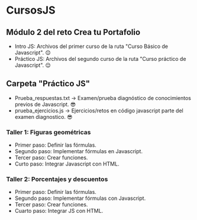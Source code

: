 # CursosJS
## Módulo 2 del reto Crea tu Portafolio

- Intro JS: Archivos del primer curso de la ruta "Curso Básico de Javascript". 😌
- Práctico JS: Archivos del segundo curso de la ruta "Curso práctico de Javascript". 😌


## Carpeta "Práctico JS"
- Prueba_respuestas.txt -> Examen/prueba diagnóstico de conocimientos previos de Javascript. 😎
- prueba_ejercicios.js -> Ejercicios/retos en código javascript parte del examen diagnostico. 😎

### Taller 1: Figuras geométricas 
 - Primer paso: Definir las fórmulas.
 - Segundo paso: Implementar fórmulas en Javascript.
 - Tercer paso: Crear funciones.
 - Curto paso: Integrar Javascript con HTML. 

### Taller 2: Porcentajes y descuentos
- Primer paso: Definir las fórmulas.
- Segundo paso: Implementar fórmulas con Javascript.
- Tercer paso: Crear funciones.
- Cuarto paso: Integrar JS con HTML.
